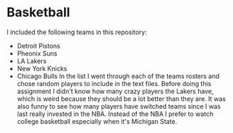 # Basketball
I included the following teams in this repository:
* Detroit Pistons
* Pheonix Suns
* LA Lakers
* New York Knicks
* Chicago Bulls
In the list I went through each of the teams rosters and chose random players to include in the text files. Before doing this assignment I didn't know how many crazy players the Lakers have, which is weird because they should be a lot better than they are. It was also funny to see how many players have switched teams since I was last really invested in the NBA. Instead of the NBA I prefer to watch college basketball especially when it's Michigan State. 
